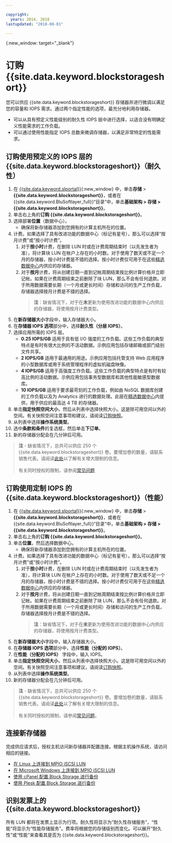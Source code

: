 ```yaml
---

copyright:
  years: 2014, 2018
lastupdated: "2018-08-01"

---
```

{:new_window: target="_blank"}

# 订购 {{site.data.keyword.blockstorageshort}}

您可以供应 {{site.data.keyword.blockstorageshort}} 存储器并进行微调以满足您的容量和 IOPS 需求。通过两个指定性能的选项，最充分地利用存储器。

- 可以从具有预定义性能级别的耐久性 IOPS 层中进行选择，以适合没有明确定义性能需求的工作负载。 
- 可以通过使用性能指定 IOPS 总数来微调存储器，以满足非常特定的性能需求。

## 订购使用预定义的 IOPS 层的 {{site.data.keyword.blockstorageshort}}（耐久性）

1. 在 [{{site.data.keyword.slportal}}](https://control.softlayer.com/){:new_window} 中，单击**存储** > **{{site.data.keyword.blockstorageshort}}**，或者在 {{site.data.keyword.BluSoftlayer_full}}“目录”中，单击**基础架构 > 存储 > {{site.data.keyword.blockstorageshort}}**。
2. 单击右上角的**订购 {{site.data.keyword.blockstorageshort}}**。
3. 选择部署**位置**（数据中心）。
   - 确保将新存储器添加到您拥有的计算主机所在的位置。
4. 计费。如果选择了具有改进功能的数据中心（标记有星号），那么可以选择“按月计费”或“按小时计费”。 
     1. 对于**按小时**计费，在删除 LUN 时或在计费周期结束时（以先发生者为准），将计算块 LUN 在帐户上存在的小时数。对于使用了数天或不足一个月的存储器，按小时计费是不错的选择。按小时计费仅可用于在这些[精选数据中心](new-ibm-block-and-file-storage-location-and-features.html)内供应的存储器。 
     2. 对于**按月**计费，将从创建日期一直到记帐周期结束按比例计算价格并立即记帐。如果在计费周期结束之前删除了块 LUN，那么不会有任何退款。对于所用数据需要长期（一个月或更长时间）存储和访问的生产工作负载，存储器选择按月计费是不错的选择。
        >**注**：缺省情况下，对于在**未**更新为使用改进功能的数据中心内供应的存储器，将使用按月计费类型。
5. 在**新存储器大小**字段中，输入存储器大小。
6. 在**存储器 IOPS 选项**部分中，选择**耐久性（分层 IOPS）**。
7. 选择应用所需的 IOPS 层。
    - **0.25 IOPS/GB** 适用于具有低 I/O 强度的工作负载。这些工作负载的典型特点是有时有很大比例的不活动数据。示例应用包括存储邮箱或部门级别文件共享。
    - **2 IOPS/GB** 适用于最通用的用途。示例应用包括托管支持 Web 应用程序的小型数据库或用于系统管理程序的虚拟机磁盘映像。
    - **4 IOPS/GB** 适用于高强度工作负载。这些工作负载的典型特点是有时有较高比例的活动数据。示例应用包括事务型数据库和其他性能敏感型数据库。
    - **10 IOPS/GB** 适用于要求最苛刻的工作负载，例如由 NoSQL 数据库创建的工作负载以及为 Analytics 进行的数据处理。此层在[精选数据中心](new-ibm-block-and-file-storage-location-and-features.html)内提供，用于供应的最高达 4 TB 的存储器。
8. 单击**指定快照空间大小**，然后从列表中选择快照大小。这是除可用空间以外的空间。有关快照空间注意事项和建议，请阅读[订购快照](ordering-snapshots.html)。
9. 从列表中选择**操作系统类型**。
10. 选中**条款和条件**的复选框，然后单击**下订单**。
11. 新的存储器分配会在几分钟后可用。

>**注** - 缺省情况下，总共可以供应 250 个 {{site.data.keyword.blockstorageshort}} 卷。要增加卷的数量，请联系销售代表。请阅读[此处](managing-storage-limits.html)以了解有关增大限制的信息。<br/><br/>有关同时授权的限制，请参阅[常见问题](BlockStorageFAQ.html)
 
## 订购使用定制 IOPS 的 {{site.data.keyword.blockstorageshort}}（性能）

1. 在 [{{site.data.keyword.slportal}}](https://control.softlayer.com/){:new_window} 中，单击**存储** > **{{site.data.keyword.blockstorageshort}}**，或者在 {{site.data.keyword.BluSoftlayer_full}}“目录”中，单击**基础架构 > 存储 > {{site.data.keyword.blockstorageshort}}**。
2. 单击右上角的**订购 {{site.data.keyword.blockstorageshort}}**。
3. 单击**位置**，然后选择数据中心。
   - 确保将新存储器添加到您拥有的计算主机所在的位置。
4. 计费。如果选择了具有改进功能的数据中心（标记有星号），那么可以选择“按月计费”或“按小时计费”。
     1. 对于**按小时**计费，在删除 LUN 时或在计费周期结束时（以先发生者为准），将计算块 LUN 在帐户上存在的小时数。对于使用了数天或不足一个月的存储器，按小时计费是不错的选择。按小时计费仅可用于在这些[精选数据中心](new-ibm-block-and-file-storage-location-and-features.html)内供应的存储器。 
     2. 对于**按月**计费，将从创建日期一直到记帐周期结束按比例计算价格并立即记帐。如果在计费周期结束之前删除了块 LUN，那么不会有任何退款。对于所用数据需要长期（一个月或更长时间）存储和访问的生产工作负载，存储器选择按月计费是不错的选择。
        >**注**：缺省情况下，对于在**未**更新为使用改进功能的数据中心内供应的存储器，将使用按月计费类型。
5. 在**新存储器大小**字段中，输入存储器大小。
6. 在**存储器 IOPS 选项**部分中，选择**性能（分配的 IOPS）**。
7. 在**性能（分配的 IOPS）** 字段中，输入 IOPS。
8. 单击**指定快照空间大小**，然后从列表中选择快照大小。这是除可用空间以外的空间。有关快照空间注意事项和建议，请阅读[订购快照](ordering-snapshots.html)。
9. 从列表中选择**操作系统类型**。
10. 新的存储器分配会在几分钟后可用。

>**注** - 缺省情况下，总共可以供应 250 个 {{site.data.keyword.blockstorageshort}} 卷。要增加卷的数量，请联系销售代表。请阅读[此处](managing-storage-limits.html)以了解有关增大限制的信息。<br/><br/>有关同时授权的限制，请参阅[常见问题](BlockStorageFAQ.html)。

## 连接新存储器

完成供应请求后，授权主机访问新存储器并配置连接。根据主机操作系统，请访问相应的链接。
- [在 Linux 上连接到 MPIO iSCSI LUN](accessing_block_storage_linux.html)
- [在 Microsoft Windows 上连接到 MPIO iSCSI LUN](accessing-block-storage-windows.html)
- [使用 cPanel 配置 Block Storage 进行备份](configure-backup-cpanel.html)
- [使用 Plesk 配置 Block Storage 进行备份](configure-backup-plesk.html)

## 识别发票上的 {{site.data.keyword.blockstorageshort}}

所有 LUN 都将在发票上显示为行项。耐久性将显示为“耐久性存储服务”，“性能”将显示为“性能存储服务”。费率将根据您的存储级别而变化。可以展开“耐久性”或“性能”来查看其是否为 {{site.data.keyword.blockstorageshort}}。
